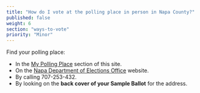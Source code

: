 ```yaml
---
title: "How do I vote at the polling place in person in Napa County?"
published: false
weight: 6
section: "ways-to-vote"
priority: "Minor"
---
```


Find your polling place:  
- In the [My Polling Place](#section-my-polling-place) section of this site.  
- On the [Napa Department of Elections Office](http://www.countyofnapa.org/Elections/FAQ/) website.  
- By calling 707-253-432.  
- By looking on the **back cover of your Sample Ballot** for the address.  
